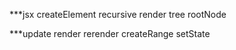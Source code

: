 ***jsx 
createElement
recursive render tree
rootNode

***update render
rerender
createRange
setState
